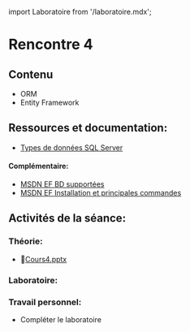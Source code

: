 import Laboratoire from '/laboratoire.mdx';

# Rencontre 4

## Contenu
- ORM
- Entity Framework 

## Ressources et documentation: 
- [Types de données SQL Server](https://docs.microsoft.com/fr-fr/sql/connect/jdbc/understanding-data-type-differences?view=sql-server-ver15)
#### Complémentaire: 
- [MSDN EF BD supportées](https://docs.microsoft.com/fr-fr/ef/core/providers/?tabs=dotnet-core-cli)
- [MSDN EF Installation et principales commandes](https://docs.microsoft.com/fr-fr/ef/core/get-started/overview/first-app?tabs=visual-studio)

## Activités de la séance: 
### Théorie:  
- 🔗[Cours4.pptx](https://cegepedouardmontpetit.sharepoint.com/:p:/s/CMT420InformatiqueComitesCours-3W6/ERyRHaH6DaBCsVD_N5GdODAB-NxgzqN6h91-U-INFFwBeg?e=jt92OQ)

### Laboratoire: 
<Laboratoire nom="10XX-S04_Lab1"/>

### Travail personnel: 
- Compléter le laboratoire